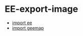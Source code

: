 # EE-export-image

- [import ee](https://developers.google.com/earth-engine/guides/python_install)
- [import geemap](https://geemap.org)


